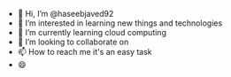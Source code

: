 - 👋 Hi, I’m @haseebjaved92
- 👀 I’m interested in learning new things and technologies
- 🌱 I’m currently learning cloud computing
- 💞️ I’m looking to collaborate on 
- 📫 How to reach me it's an easy task
- 😄 


<!---
haseebjaved92/haseebjaved92 is a ✨ special ✨ repository because its `README.md` (this file) appears on your GitHub profile.
You can click the Preview link to take a look at your changes.
--->
